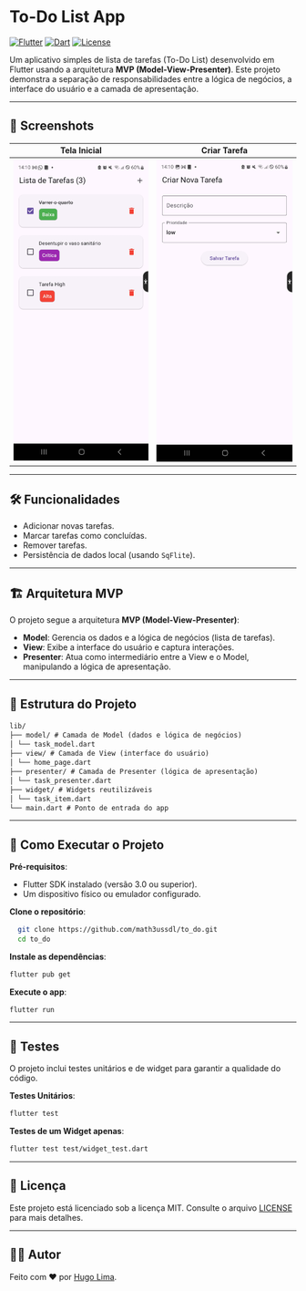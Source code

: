 # To-Do List App

[![Flutter](https://img.shields.io/badge/Flutter-%2302569B.svg?style=for-the-badge&logo=Flutter&logoColor=white)](https://flutter.dev)
[![Dart](https://img.shields.io/badge/Dart-%230175C2.svg?style=for-the-badge&logo=Dart&logoColor=white)](https://dart.dev)
[![License](https://img.shields.io/badge/License-MIT-blue.svg?style=for-the-badge)](https://opensource.org/licenses/MIT)
<!-- [![Build Status](https://img.shields.io/github/actions/workflow/status/seu-usuario/to-do-list-app/flutter.yml?style=for-the-badge)](https://github.com/seu-usuario/to-do-list-app/actions)
[![Code Coverage](https://img.shields.io/codecov/c/github/seu-usuario/to-do-list-app?style=for-the-badge)](https://codecov.io/gh/seu-usuario/to-do-list-app) -->

Um aplicativo simples de lista de tarefas (To-Do List) desenvolvido em Flutter usando a arquitetura **MVP (Model-View-Presenter)**. Este projeto demonstra a separação de responsabilidades entre a lógica de negócios, a interface do usuário e a camada de apresentação.

---

## 📱 Screenshots

| Tela Inicial | Criar Tarefa |
|--------------|------------------|
| ![Tela Inicial](./screenshots/lista_tarefas.jpg) | ![Criar Tarefa](./screenshots/criar_tarefa.jpg) |

---

## 🛠️ Funcionalidades

- Adicionar novas tarefas.
- Marcar tarefas como concluídas.
- Remover tarefas.
- Persistência de dados local (usando `SqFlite`).

---

## 🏗️ Arquitetura MVP

O projeto segue a arquitetura **MVP (Model-View-Presenter)**:

- **Model**: Gerencia os dados e a lógica de negócios (lista de tarefas).
- **View**: Exibe a interface do usuário e captura interações.
- **Presenter**: Atua como intermediário entre a View e o Model, manipulando a lógica de apresentação.

---

## 📂 Estrutura do Projeto

```tree
lib/
├── model/ # Camada de Model (dados e lógica de negócios)
│ └── task_model.dart
├── view/ # Camada de View (interface do usuário)
│ └── home_page.dart
├── presenter/ # Camada de Presenter (lógica de apresentação)
│ └── task_presenter.dart
├── widget/ # Widgets reutilizáveis
│ └── task_item.dart
└── main.dart # Ponto de entrada do app
```

---

## 🚀 Como Executar o Projeto

**Pré-requisitos**:

- Flutter SDK instalado (versão 3.0 ou superior).
- Um dispositivo físico ou emulador configurado.

**Clone o repositório**:

```bash
  git clone https://github.com/math3ussdl/to_do.git
  cd to_do
```

**Instale as dependências**:

```bash
flutter pub get
```

**Execute o app**:

```bash
flutter run
```

---

## 🧪 Testes

O projeto inclui testes unitários e de widget para garantir a qualidade do código.

**Testes Unitários**:

```bash
flutter test
```

**Testes de um Widget apenas**:

```bash
flutter test test/widget_test.dart
```

---

## 📄 Licença

Este projeto está licenciado sob a licença MIT. Consulte o arquivo [LICENSE](./LICENSE) para mais detalhes.

---

## 👨‍💻 Autor

Feito com ❤️ por [Hugo Lima](https://github.com/math3ussdl).
